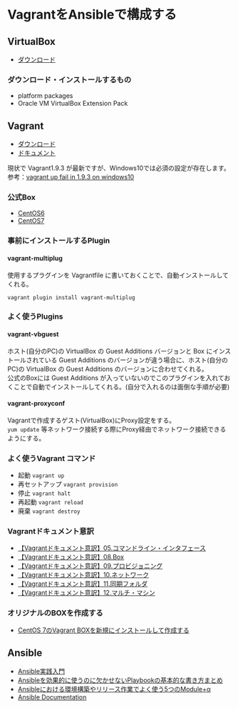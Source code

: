 # VagrantをAnsibleで構成する

## VirtualBox

- [ダウンロード](https://www.virtualbox.org/wiki/Downloads)

### ダウンロード・インストールするもの

- platform packages
- Oracle VM VirtualBox Extension Pack

## Vagrant

- [ダウンロード](https://www.vagrantup.com/downloads.html)
- [ドキュメント](https://www.vagrantup.com/docs/)

現状で Vagrant1.9.3 が最新ですが、Windows10では必須の設定が存在します。<br>
参考：[vagrant up fail in 1.9.3 on windows10](https://github.com/mitchellh/vagrant/issues/8395)

### 公式Box

- [CentOS6](https://atlas.hashicorp.com/centos/boxes/6)
- [CentOS7](https://atlas.hashicorp.com/centos/boxes/7)

### 事前にインストールするPlugin

#### vagrant-multiplug

使用するプラグインを Vagrantfile に書いておくことで、自動インストールしてくれる。

```
vagrant plugin install vagrant-multiplug
```

### よく使うPlugins

#### vagrant-vbguest

ホスト(自分のPC)の VirtualBox の Guest Additions バージョンと Box にインストールされている Guest Additions のバージョンが違う場合に、ホスト(自分のPC)の VirtualBox の Guest Additions のバージョンに合わせてくれる。<br>
公式のBoxには Guest Additions が入っていないのでこのプラグインを入れておくことで自動でインストールしてくれる。(自分で入れるのは面倒な手順が必要)

#### vagrant-proxyconf

Vagrantで作成するゲスト(VirtualBox)にProxy設定をする。<br>
`yum update` 等ネットワーク接続する際にProxy経由でネットワーク接続できるようにする。

### よく使うVagrant コマンド

- 起動 `vagrant up`
- 再セットアップ `vagrant provision`
- 停止 `vagrant halt`
- 再起動 `vagrant reload`
- 廃棄 `vagrant destroy`

### Vagrantドキュメント意訳

- [【Vagrantドキュメント意訳】05.コマンドライン・インタフェース](http://qiita.com/ringo0321/items/c3720a54855e9c961a91)
- [【Vagrantドキュメント意訳】08.Box](http://qiita.com/ringo0321/items/f76da11503c627205c52)
- [【Vagrantドキュメント意訳】09.プロビジョニング](http://qiita.com/ringo0321/items/38743442a9abfc3be5b2)
- [【Vagrantドキュメント意訳】10.ネットワーク](http://qiita.com/ringo0321/items/4ebc0ac3bb98240f65ce)
- [【Vagrantドキュメント意訳】11.同期フォルダ](http://qiita.com/ringo0321/items/aec4c543cce63e60a529)
- [【Vagrantドキュメント意訳】12.マルチ・マシン](http://qiita.com/ringo0321/items/1a6ebccfb2733f6e2de1)

### オリジナルのBOXを作成する

- [CentOS 7のVagrant BOXを新規にインストールして作成する](http://tmick.net/centos7-vagrant-box/)

## Ansible

- [Ansible実践入門](http://dev.classmethod.jp/server-side/ansible/practice_ansible/)
- [Ansibleを効果的に使うのに欠かせないPlaybookの基本的な書き方まとめ](http://www.atmarkit.co.jp/ait/articles/1607/26/news013.html)
- [Ansibleにおける環境構築やリリース作業でよく使う5つのModule+α](http://www.atmarkit.co.jp/ait/articles/1606/10/news017.html)
- [Ansible Documentation](http://docs.ansible.com/ansible/index.html)

